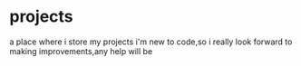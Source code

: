 # projects
a place where i store my projects
i'm new to code,so i really look forward to making improvements,any help will be 

